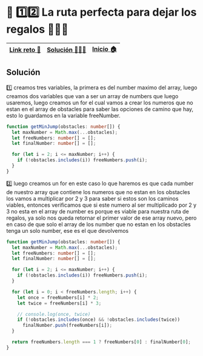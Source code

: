# 🎯 1️⃣2️⃣ La ruta perfecta para dejar los regalos 🚆🚆🚆

| [Link reto 🔗](https://2021.adventjs.dev/challenges/12) | [Solución 👨🏻‍💻](#solución) | [Inicio 🏠](../README.md) |
| ------------------------------------------------------- | ------------------------ | ------------------------- |

## Solución

1️⃣ creamos tres variables, la primera es del number maximo del array, luego creamos dos variables que van a ser un array de numbers que luego usaremos, luego creamos un for el cual vamos a crear los numeros que no estan en el array de obstacles para saber las opciones de camino que hay, esto lo guardamos en la variable freeNumber.

```ts
function getMinJump(obstacles: number[]) {
  let maxNumber = Math.max(...obstacles);
  let freeNumbers: number[] = [];
  let finalNumber: number[] = [];

  for (let i = 2; i <= maxNumber; i++) {
    if (!obstacles.includes(i)) freeNumbers.push(i);
  }
}
```

2️⃣ luego creamos un for en este caso lo que haremos es que cada number de nuestro array que contiene los numeros que no estan en los obstacles los vamos a multiplicar por 2 y 3 para saber si estos son los caminos viables, entonces verificamos que si este numero al ser multiplicado por 2 y 3 no esta en el array de number es porque es viable para nuestra ruta de regalos, ya solo nos queda retornar el primer valor de ese array nuevo, pero en caso de que solo el array de los number que no estan en los obstacles tenga un solo number, ese es el que devolvemos

```ts
function getMinJump(obstacles: number[]) {
  let maxNumber = Math.max(...obstacles);
  let freeNumbers: number[] = [];
  let finalNumber: number[] = [];

  for (let i = 2; i <= maxNumber; i++) {
    if (!obstacles.includes(i)) freeNumbers.push(i);
  }

  for (let i = 0; i < freeNumbers.length; i++) {
    let once = freeNumbers[i] * 2;
    let twice = freeNumbers[i] * 3;

    // console.log(once, twice)
    if (!obstacles.includes(once) && !obstacles.includes(twice))
      finalNumber.push(freeNumbers[i]);
  }

  return freeNumbers.length === 1 ? freeNumbers[0] : finalNumber[0];
}
```
